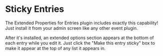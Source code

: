 Sticky Entries
==============

The Extended Properties for Entries plugin includes exactly this capability! Just install it from your admin screen like any other event plugin.

After it's installed, an extended options section appears at the bottom of each entry while you edit it. Just click the "Make this entry sticky" box to make it appear at the top of any list it appears in.